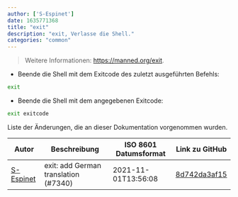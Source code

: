 ```yaml
---
author: ['S-Espinet']
date: 1635771368
title: "exit"
description: "exit, Verlasse die Shell."
categories: "common"
---
```

> Weitere Informationen: <https://manned.org/exit>.

- Beende die Shell mit dem Exitcode des zuletzt ausgeführten Befehls:

```bash
exit
```

- Beende die Shell mit dem angegebenen Exitcode:

```bash
exit exitcode
```
Liste der Änderungen, die an dieser Dokumentation vorgenommen wurden.


Autor | Beschreibung | ISO 8601 Datumsformat | Link zu GitHub
------|-----|-----|-----
[S-Espinet](mailto:91517918+S-Espinet@users.noreply.github.com) | exit: add German translation (#7340) | 2021-11-01T13:56:08 | [8d742da3af15](https://github.com/tldr-pages/tldr/commit/8d742da3af15e542dd27e194e5f1759607ad6c1d)

